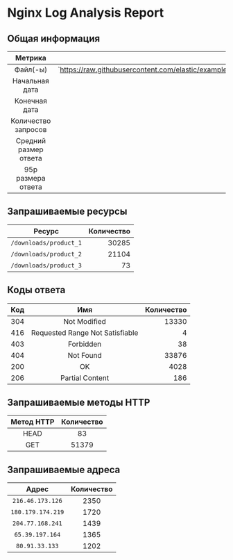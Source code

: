 # Nginx Log Analysis Report

## Общая информация

| Метрика | Значение |
|:--------:|---------:|
| Файл(-ы) | `https://raw.githubusercontent.com/elastic/examples/master/Common%20Data%20Formats/nginx_logs/nginx_logs |
| Начальная дата | - |
| Конечная дата | 03.03.2024 |
| Количество запросов | 51462 |
| Средний размер ответа | 659509b |
| 95p размера ответа | 1768.0b |

## Запрашиваемые ресурсы

| Ресурс | Количество |
|:-------:|-----------:|
| `/downloads/product_1` | 30285
| `/downloads/product_2` | 21104
| `/downloads/product_3` | 73

## Коды ответа

| Код | Имя | Количество |
|:----:|:----:|-----------:|
| 304 | Not Modified | 13330 |
| 416 | Requested Range Not Satisfiable | 4 |
| 403 | Forbidden | 38 |
| 404 | Not Found | 33876 |
| 200 | OK | 4028 |
| 206 | Partial Content | 186 |

## Запрашиваемые методы HTTP

| Метод HTTP | Количество |
|:-------:|:-----------:|
| HEAD | 83 |
| GET | 51379 |

## Запрашиваемые адреса

| Адрес | Количество |
|:------:|:-----------:|
|  `216.46.173.126` |2350
|  `180.179.174.219` |1720
|  `204.77.168.241` |1439
|  `65.39.197.164` |1365
|  `80.91.33.133` |1202
